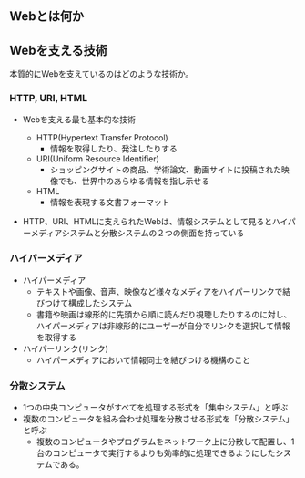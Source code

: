 ## Webとは何か

## Webを支える技術

本質的にWebを支えているのはどのような技術か。

### HTTP, URI, HTML

- Webを支える最も基本的な技術
  - HTTP(Hypertext Transfer Protocol)
    - 情報を取得したり、発注したりする
  - URI(Uniform Resource Identifier)
    - ショッピングサイトの商品、学術論文、動画サイトに投稿された映像でも、世界中のあらゆる情報を指し示せる
  - HTML
    - 情報を表現する文書フォーマット

- HTTP、URI、HTMLに支えられたWebは、情報システムとして見るとハイパーメディアシステムと分散システムの２つの側面を持っている

### ハイパーメディア

- ハイパーメディア
  - テキストや画像、音声、映像など様々なメディアをハイパーリンクで結びつけて構成したシステム
  - 書籍や映画は線形的に先頭から順に読んだり視聴したりするのに対し、ハイパーメディアは非線形的にユーザーが自分でリンクを選択して情報を取得する
- ハイパーリンク(リンク)
  - ハイパーメディアにおいて情報同士を結びつける機構のこと

### 分散システム

- 1つの中央コンピュータがすべてを処理する形式を「集中システム」と呼ぶ
- 複数のコンピュータを組み合わせ処理を分散させる形式を「分散システム」と呼ぶ
  - 複数のコンピュータやプログラムをネットワーク上に分散して配置し、1台のコンピュータで実行するよりも効率的に処理できるようにしたシステムである。